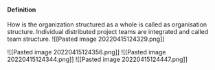 #### Definition
How is the organization structured as a whole is called as organisation structure.
Individual distributed project teams are integrated and called team structure.
![[Pasted image 20220415124329.png]]

![[Pasted image 20220415124356.png]]
![[Pasted image 20220415124344.png]]
![[Pasted image 20220415124447.png]]